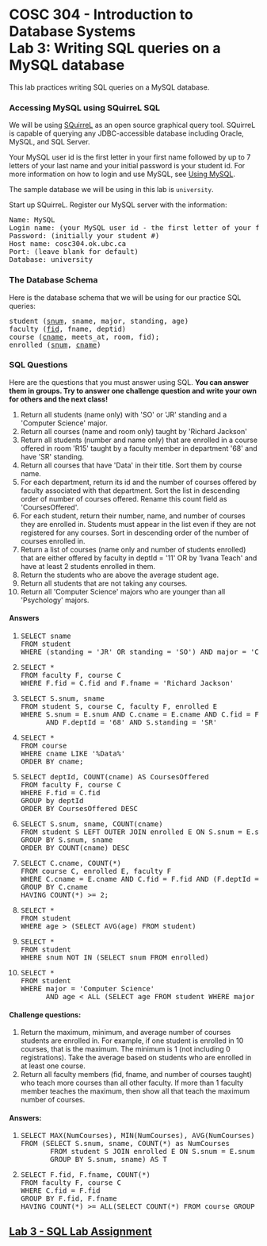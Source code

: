 # COSC 304 - Introduction to Database Systems<br>Lab 3: Writing SQL queries on a MySQL database

This lab practices writing SQL queries on a MySQL database.

### Accessing MySQL using SQuirreL SQL

We will be using [SQuirreL](http://squirrel-sql.sourceforge.net) as an open source graphical query tool.  SQuirreL is capable of querying any JDBC-accessible database including Oracle, MySQL, and SQL Server.

Your MySQL user id is the first letter in your first name followed by up to 7 letters of your last name and your initial password is your student id.  For more information on how to login and use MySQL, see <a href="http://people.ok.ubc.ca/rlawrenc/teaching/304/Notes/mysql.html">Using MySQL</a>.

The sample database we will be using in this lab is `university`.

Start up SQuirreL.  Register our MySQL server with the information:

<pre>
Name: MySQL
Login name: (your MySQL user id - the first letter of your first name followed by up to 7 letters of your last name)
Password: (initially your student #)
Host name: cosc304.ok.ubc.ca
Port: (leave blank for default)
Database: university
</pre>

### The Database Schema

Here is the database schema that we will be using for our practice SQL queries:

<pre>
student (<u>snum</u>, sname, major, standing, age)
faculty (<u>fid</u>, fname, deptid)
course (<u>cname</u>, meets_at, room, fid);
enrolled (<u>snum</u>, <u>cname</u>)
</pre>


### SQL Questions

Here are the questions that you must answer using SQL. **You can answer them in groups.  Try to answer one challenge question and write your own for others and the next class!**

<ol>
<li>Return all students (name only) with 'SO' or 'JR' standing and a 'Computer Science' major.</li>
<li>Return all courses (name and room only) taught by 'Richard Jackson'</li>
<li>Return all students (number and name only) that are enrolled in a course offered in room 'R15' taught by a faculty member in department '68' and have 'SR' standing.</li>
<li>Return all courses that have 'Data' in their title.  Sort them by course name.</li>
<li>For each department, return its id and the number of courses offered by faculty associated with that department.  Sort the list in descending order of number of courses offered.  Rename this count field as 'CoursesOffered'.</li>
<li>For each student, return their number, name, and number of courses they are enrolled in.  Students must appear in the list even if they are not registered for any courses.  Sort in descending order of the number of courses enrolled in.</li>
<li>Return a list of courses (name only and number of students enrolled) that are either offered by faculty in deptId = '11' OR by 'Ivana Teach' and have at least 2 students enrolled in them.</li>
<li>Return the students who are above the average student age.</li>
<li>Return all students that are not taking any courses.</li>
<li>Return all 'Computer Science' majors who are younger than all 'Psychology' majors.</li>
</ol>


#### Answers

<ol>
<li><pre>SELECT sname
FROM student
WHERE (standing = 'JR' OR standing = 'SO') AND major = 'Computer Science'</pre></li>

<li><pre>SELECT *
FROM faculty F, course C
WHERE F.fid = C.fid and F.fname = 'Richard Jackson'</pre></li>

<li><pre>SELECT S.snum, sname
FROM student S, course C, faculty F, enrolled E
WHERE S.snum = E.snum AND C.cname = E.cname AND C.fid = F.fid AND C.room = 'R15' 
      AND F.deptId = '68' AND S.standing = 'SR'</pre></li>

<li><pre>SELECT *
FROM course
WHERE cname LIKE '%Data%'
ORDER BY cname;</pre></li>

<li><pre>SELECT deptId, COUNT(cname) AS CoursesOffered
FROM faculty F, course C
WHERE F.fid = C.fid
GROUP by deptId
ORDER BY CoursesOffered DESC</pre></li>

<li><pre>SELECT S.snum, sname, COUNT(cname)
FROM student S LEFT OUTER JOIN enrolled E ON S.snum = E.snum
GROUP BY S.snum, sname
ORDER BY COUNT(cname) DESC</pre></li>

<li><pre>SELECT C.cname, COUNT(*)
FROM course C, enrolled E, faculty F
WHERE C.cname = E.cname AND C.fid = F.fid AND (F.deptId = '11' OR F.fname = 'Ivana Teach')
GROUP BY C.cname
HAVING COUNT(*) >= 2;</pre></li>

<li><pre>SELECT *
FROM student
WHERE age > (SELECT AVG(age) FROM student)
</pre></li>

<li><pre>SELECT *
FROM student
WHERE snum NOT IN (SELECT snum FROM enrolled)</pre></li>

<li><pre>SELECT *
FROM student
WHERE major = 'Computer Science' 
      AND age < ALL (SELECT age FROM student WHERE major = 'Psychology')</pre></li>
</ol>


#### Challenge questions:

<ol>
<li>Return the maximum, minimum, and average number of courses students are enrolled in.  For example, if one student is enrolled in 10 courses, that is the maximum.  The minimum is 1 (not including 0 registrations).  Take the average based on students who are enrolled in at least one course.</li>
<li>Return all faculty members (fid, fname, and number of courses taught) who teach more courses than all other faculty.  If more than 1 faculty member teaches the maximum, then show all that teach the maximum number of courses.</li>
</ol>

#### Answers:

<ol>
<li><pre>SELECT MAX(NumCourses), MIN(NumCourses), AVG(NumCourses)
FROM (SELECT S.snum, sname, COUNT(*) as NumCourses
       FROM student S JOIN enrolled E ON S.snum = E.snum
       GROUP BY S.snum, sname) AS T</pre></li>

<li><pre>SELECT F.fid, F.fname, COUNT(*)
FROM faculty F, course C
WHERE C.fid = F.fid
GROUP BY F.fid, F.fname
HAVING COUNT(*) >= ALL(SELECT COUNT(*) FROM course GROUP BY fid)</pre></li>
</ol>

## [Lab 3 - SQL Lab Assignment](assign/)
